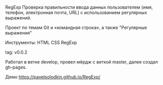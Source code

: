 RegExp Проверка правильности ввода данных пользователем (имя, телефон, электронная почта, URL) с использованием регулярных выражений.

Проект по темам Git и «командная строка», а также "Регулярные выражения"

Инструменты:
HTML
CSS
RegExp

tag: v0.0.2

Работал в ветке develop, провел мёрдж c веткой master, далее создал gh-pages.

Демо https://pavelsolodkin.github.io/RegExp/

